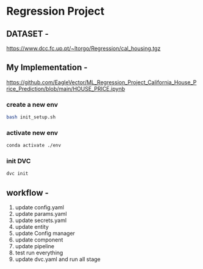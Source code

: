 # Regression Project

## DATASET -
https://www.dcc.fc.up.pt/~ltorgo/Regression/cal_housing.tgz

## My Implementation -
https://github.com/EagleVector/ML_Regression_Project_California_House_Price_Prediction/blob/main/HOUSE_PRICE.ipynb


### create a new env
```bash
bash init_setup.sh
```

### activate new env
```bash
conda activate ./env
```

### init DVC
```bash
dvc init
```
## workflow - 
1. update config.yaml
2. update params.yaml
3. update secrets.yaml
4. update entity
5. update Config manager
6. update component
7. update pipeline
8. test run everything
9. update dvc.yaml and run all stage